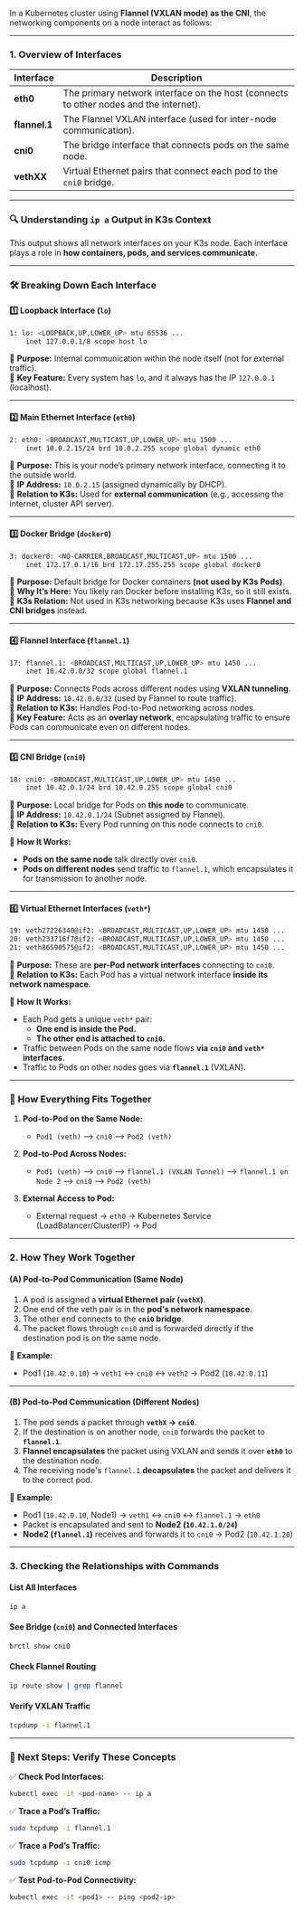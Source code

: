 In a Kubernetes cluster using **Flannel (VXLAN mode) as the CNI**, the networking components on a node interact as follows:  

---

### **1. Overview of Interfaces**  

| Interface  | Description |
|------------|-------------|
| **eth0**   | The primary network interface on the host (connects to other nodes and the internet). |
| **flannel.1** | The Flannel VXLAN interface (used for inter-node communication). |
| **cni0**   | The bridge interface that connects pods on the same node. |
| **vethXX** | Virtual Ethernet pairs that connect each pod to the `cni0` bridge. |

---

### **🔍 Understanding `ip a` Output in K3s Context**  

This output shows all network interfaces on your K3s node. Each interface plays a role in **how containers, pods, and services communicate**.  

---

### **🛠 Breaking Down Each Interface**  

#### **1️⃣ Loopback Interface (`lo`)**
```sh
1: lo: <LOOPBACK,UP,LOWER_UP> mtu 65536 ...
    inet 127.0.0.1/8 scope host lo
```
🔹 **Purpose:** Internal communication within the node itself (not for external traffic).  
🔹 **Key Feature:** Every system has `lo`, and it always has the IP `127.0.0.1` (localhost).  

---

#### **2️⃣ Main Ethernet Interface (`eth0`)**
```sh
2: eth0: <BROADCAST,MULTICAST,UP,LOWER_UP> mtu 1500 ...
    inet 10.0.2.15/24 brd 10.0.2.255 scope global dynamic eth0
```
🔹 **Purpose:** This is your node’s primary network interface, connecting it to the outside world.  
🔹 **IP Address:** `10.0.2.15` (assigned dynamically by DHCP).  
🔹 **Relation to K3s:** Used for **external communication** (e.g., accessing the internet, cluster API server).  

---

#### **3️⃣ Docker Bridge (`docker0`)**
```sh
3: docker0: <NO-CARRIER,BROADCAST,MULTICAST,UP> mtu 1500 ...
    inet 172.17.0.1/16 brd 172.17.255.255 scope global docker0
```
🔹 **Purpose:** Default bridge for Docker containers **(not used by K3s Pods)**.  
🔹 **Why It’s Here:** You likely ran Docker before installing K3s, so it still exists.  
🔹 **K3s Relation:** Not used in K3s networking because K3s uses **Flannel and CNI bridges** instead.  

---

#### **4️⃣ Flannel Interface (`flannel.1`)**
```sh
17: flannel.1: <BROADCAST,MULTICAST,UP,LOWER_UP> mtu 1450 ...
    inet 10.42.0.0/32 scope global flannel.1
```
🔹 **Purpose:** Connects Pods across different nodes using **VXLAN tunneling**.  
🔹 **IP Address:** `10.42.0.0/32` (used by Flannel to route traffic).  
🔹 **Relation to K3s:** Handles Pod-to-Pod networking across nodes.  
🔹 **Key Feature:** Acts as an **overlay network**, encapsulating traffic to ensure Pods can communicate even on different nodes.  

---

#### **5️⃣ CNI Bridge (`cni0`)**
```sh
18: cni0: <BROADCAST,MULTICAST,UP,LOWER_UP> mtu 1450 ...
    inet 10.42.0.1/24 brd 10.42.0.255 scope global cni0
```
🔹 **Purpose:** Local bridge for Pods on **this node** to communicate.  
🔹 **IP Address:** `10.42.0.1/24` (Subnet assigned by Flannel).  
🔹 **Relation to K3s:** Every Pod running on this node connects to `cni0`.  

📌 **How It Works:**  
- **Pods on the same node** talk directly over `cni0`.  
- **Pods on different nodes** send traffic to `flannel.1`, which encapsulates it for transmission to another node.  

---

#### **6️⃣ Virtual Ethernet Interfaces (`veth*`)**
```sh
19: veth27226340@if2: <BROADCAST,MULTICAST,UP,LOWER_UP> mtu 1450 ...
20: veth233716f7@if2: <BROADCAST,MULTICAST,UP,LOWER_UP> mtu 1450 ...
21: veth86590575@if2: <BROADCAST,MULTICAST,UP,LOWER_UP> mtu 1450 ...
```
🔹 **Purpose:** These are **per-Pod network interfaces** connecting to `cni0`.  
🔹 **Relation to K3s:** Each Pod has a virtual network interface **inside its network namespace**.  

📌 **How It Works:**  
- Each Pod gets a unique `veth*` pair:  
  - **One end is inside the Pod.**  
  - **The other end is attached to `cni0`.**  
- Traffic between Pods on the same node flows **via `cni0` and `veth*` interfaces**.  
- Traffic to Pods on other nodes goes via **`flannel.1`** (VXLAN).  

---

### **📌 How Everything Fits Together**
1. **Pod-to-Pod on the Same Node:**  
   - `Pod1 (veth)` ⟶ `cni0` ⟶ `Pod2 (veth)`

2. **Pod-to-Pod Across Nodes:**  
   - `Pod1 (veth)` ⟶ `cni0` ⟶ `flannel.1 (VXLAN Tunnel)` ⟶ `flannel.1 on Node 2` ⟶ `cni0` ⟶ `Pod2 (veth)`

3. **External Access to Pod:**  
   - External request → `eth0` → Kubernetes Service (LoadBalancer/ClusterIP) → Pod  

---

### **2. How They Work Together**  

#### **(A) Pod-to-Pod Communication (Same Node)**
1. A pod is assigned a **virtual Ethernet pair (`vethX`)**.
2. One end of the veth pair is in the **pod's network namespace**.
3. The other end connects to the **`cni0` bridge**.
4. The packet flows through `cni0` and is forwarded directly if the destination pod is on the same node.

📌 **Example:**  
- Pod1 (`10.42.0.10`) → `veth1` ↔ `cni0` ↔ `veth2` → Pod2 (`10.42.0.11`)

---

#### **(B) Pod-to-Pod Communication (Different Nodes)**
1. The pod sends a packet through **`vethX` → `cni0`**.
2. If the destination is on another node, `cni0` forwards the packet to **`flannel.1`**.
3. **Flannel encapsulates** the packet using VXLAN and sends it over **`eth0`** to the destination node.
4. The receiving node's `flannel.1` **decapsulates** the packet and delivers it to the correct pod.

📌 **Example:**  
- Pod1 (`10.42.0.10`, Node1) → `veth1` ↔ `cni0` ↔ `flannel.1` → `eth0`  
- Packet is encapsulated and sent to **Node2 (`10.42.1.0/24`)**  
- **Node2 (`flannel.1`)** receives and forwards it to `cni0` → Pod2 (`10.42.1.20`)

---

### **3. Checking the Relationships with Commands**
#### **List All Interfaces**
```sh
ip a
```

#### **See Bridge (`cni0`) and Connected Interfaces**
```sh
brctl show cni0
```

#### **Check Flannel Routing**
```sh
ip route show | grep flannel
```

#### **Verify VXLAN Traffic**
```sh
tcpdump -i flannel.1
```

---

### **🚀 Next Steps: Verify These Concepts**
✅ **Check Pod Interfaces:**  
```sh
kubectl exec -it <pod-name> -- ip a
```
✅ **Trace a Pod’s Traffic:**  
```sh
sudo tcpdump -i flannel.1
```
✅ **Trace a Pod’s Traffic:**  
```sh
sudo tcpdump -i cni0 icmp
```
✅ **Test Pod-to-Pod Connectivity:**  
```sh
kubectl exec -it <pod1> -- ping <pod2-ip>
```
